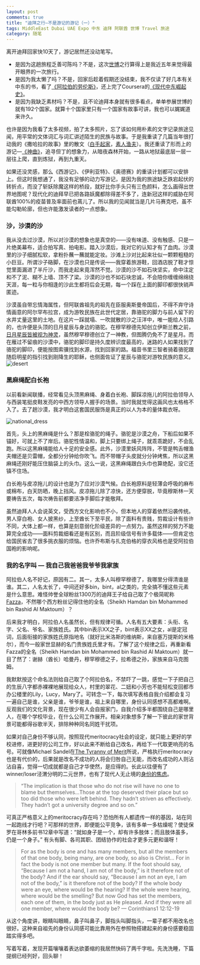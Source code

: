 ```yaml
---
layout: post
comments: true
title: "迪拜之行—不是游记的游记（一）"
tags: MiddleEast Dubai UAE Expo 中东 迪拜 阿联酋 世博 Travel 旅途
category: 随笔
---
```


离开迪拜回家快10天了，游记居然还没动笔写。 

- 是因为这趟旅程乏善可陈吗？不是，这次[世博](https://www.youtube.com/watch?v=9Jza7jIq9rE)之行算得上是我近五年来觉得最开眼界的一次旅行。
- 是因为我太懒了吗？不是，回家后趁着假期还没结束，我不仅读了好几本有关中东的书，看了[《阿拉伯的劳伦斯》](https://en.wikipedia.org/wiki/Lawrence_of_Arabia_(film))，还上完了Coursera的[《现代中东崛起史》](https://www.coursera.org/learn/modern-middle-east-1/home/welcome)。
- 是因为我缺乏素材吗？不是，且不论迪拜本身就有很多看点，单单参展世博的就有192个国家。就算十个国家里只有一个国家有故事可讲，我也可以娓娓道来许久。

也许是因为我看了太多视频，拍了太多照片，忘了该如何用朴素的文字记录旅途见闻，用平常的文体词汇与词汇讲述陌生的民族与故事。于是我重读了几篇当年很打动我的《撒哈拉的故事》里的散文（[白手起家](https://site.douban.com/206475/widget/notes/12854870/note/271604130/)，[素人渔夫](https://site.douban.com/206475/widget/notes/12854870/note/268430769/)）。我还重读了形而上的游记—[《神曲》](https://www.audible.co.uk/pd/The-Divine-Comedy-Audiobook/B00NCALRR0?ipRedirectOverride=true&source_code=M2M30DFT1Bk13006152102O5&gclid=CjwKCAiArOqOBhBmEiwAsgeLmfeaU5oas5Tkz_E-7A-v_J79-6cMbA76d6CUQ8gR47e6Uep99uPIzxoCvgYQAvD_BwE&gclsrc=aw.ds)，追寻但丁的想象力，从暗夜森林开始，一路从地狱最底层一层一层往上爬，直到炼狱，再到九重天。

如果还没灵感，那么《西游记》、《伊利亚特》、《奥德赛》的重读计划都可以安排上。但这时我想通了，我没有足够的动力写游记，是因为我的旅途缺乏跌宕起伏的转折点，而没了斩妖除魔这样的桥段，就好比你手头只有三色颜料，怎么画得出世界地图呢？现代化的迪拜早已把各路妖魔都除得差不多了，连新冠这样的威胁在阿联酋100%的疫苗普及率面前也蔫儿了。所以我的见闻就当是几片马赛克吧，虽不能勾勒轮廓，但也许能激发读者的一点想象。

### 沙，沙漠的沙
我从没去过沙漠，所以对沙漠的想象也是真空的——没有味道、没有触感、只是一片绝美幕布，适合拍写真、拍电影。踏入沙漠后，我对它的认知才有了血肉。沙漠里的沙子细腻松软，拿粉扑蘸一蘸就能定妆。沙滩上沙对比起来壮似一颗颗粗糙的小巨豆。所谓沙子硌脚，在沙漠也只是传说——我穿着旅游鞋，回酒店脱了鞋才惊觉里面漏进了半斤沙，而我走起来竟浑然不觉。沙漠的沙不如石块坚实，命中注定和不了泥、糊不上墙、顶不了梁。沙漠的沙也不如石块忠诚，不会陪你缠缠绵绵绕天涯，每一粒与你相逢的沙此生都将后会无期，每一个踩在上面的脚印都很快销声匿迹。

沙漠虽自带忘情海属性，但阿联酋祖先的祖先在臣服奥斯曼帝国后，不得不弃守诗情画意的阿尔罕布拉宫，成为游牧民族在此世代定居，靠骆驼的脚力与前人留下的水井丈量这里的土地。在这片一踩就塌、一吹就散的沙之汪洋中，唯一能给人引路的，也许便是头顶的日月星辰与身边的骆驼。在穆罕穆德先知创立伊斯兰教之前，[日月星辰皆被视为神灵](https://en.wikipedia.org/wiki/Religion_in_pre-Islamic_Arabia#:~:text=Arabian%20polytheism%2C%20the%20dominant%20form,as%20the%20Kaaba%20in%20Mecca)，虽然穆罕穆德创立了一神教，但图腾仍免不了是星月。而在雁过不留痕的沙漠中，骆驼的脚印是持久度辨识度最高的，迷路的人如果找到了骆驼的脚印，便能按图索骥找到水源，找到回家的路。福音书里三智者骑着骆驼跟随启明星的指引找到刚降生的耶稣，也侧面佐证了星辰与骆驼对游牧民族的意义。
![desert](/images/desert.jpg)

### 黑麻绳配白长袍
以前看新闻联播，经常看见头顶黑麻绳、身着白长袍、脚踩凉拖儿的阿拉伯领导人与西装笔挺皮鞋发亮的中西方领导人握手的场景。当时我就觉得这画风也太格格不入了。去了趟沙漠，我才明白这套国民服饰是真正的以人为本的量体裁衣呀。

![national_dress](/images/fazza.jpg)

首先，头上的黑麻绳是什么？那是栓骆驼的绳子。骆驼是沙漠之舟，下船后如果不锚好，可就上不了岸后。骆驼性情温和，脚上只要绑上绳子，就乖乖跪好，不会乱跑。所以这黑麻绳能给人十足的安全感。此外，沙漠里妖风阵阵，不管是鸭舌帽渔夫帽还是贝雷帽，全都分分钟给你吹飞。而不带帽子头皮就分分钟烤焦，所以这黑麻绳还刚好能压住脑袋上的头巾。这么一说，这黑麻绳跟白头巾也算绝配，没它还镇不住场。

白长袍与皮凉拖儿的设计也是为了应对沙漠气候。白长袍原料是轻薄会呼吸的麻布或棉布，白天防晒，晚上挡风。皮凉拖儿除了凉快，还方便穿脱，毕竟穆斯林一天要祷告五次，每次祷告前都要洁净手脚后才能敬拜。

虽然迪拜人人会说英文，受西方文化影响也不小，但本地人的穿着依然沿袭传统。男人穿白袍、女人披黑纱，上至酋长下至平民，除了面料有贵贱，剪裁设计有些许不同，大体上都一样，也算是刻意弱化阶级差异的一点努力。虽然这样的努力不能算完全成功——面料剪裁细看还是有区别，而且阶级信号有许多载体——但肯定也给国民省去了很多挑衣服的烦恼。也许乔布斯与扎克伯格的穿衣风格也是受阿拉伯国袍的影响呢。

### 我的名字叫 — 我自己我爸爸我爷爷我家族
阿拉伯人名不好记，原因有二。其一，太多人叫穆罕穆德了，我哪里分得清谁是谁。其二，人名太长了，中间还好多bin，bint，al之类的，完全搞不懂这些元素是什么意思。难怪帅誉全球粉丝1300万的迪拜王子给自己取了个极简昵称[Fazza](https://www.instagram.com/faz3/?hl=en)，不然哪个西方粉丝记得住他的全名（Sheikh Hamdan bin Mohammed bin Rashid Al Maktoum）？

后来我才明白，阿拉伯人名虽然长，但有规律可循。人名有五大要素：头衔、名字、父名、爷名、家族姓氏。其中bin表示XX之子，bint表示XX之女，al是定冠词，后面衔接的家族姓氏原指地名（就好比米洛斯的维纳斯，来自塞万提斯的米格尔），而今一般家世显赫的名门贵族姓氏里才有。了解了这个规律之后，再重新看Fazza的全名（Sheikh Hamdan bin Mohammed bin Rashid Al Maktoum）就一目了然了：谢赫（酋长）哈曼丹，穆罕穆德之子，拉希德之孙，家族来自马克图姆。

我默默按这个命名法则给自己取了个阿拉伯名，不禁吓了一跳，感觉一下子把自己的生辰八字都赤裸裸地展现给众人，村里的翠花、二妞和小芳也不能轻松变回都市办公楼里的Lily，Lucy，Mary了。可转念一下，每次填写表格自我介绍都会复习一遍自己是谁，父亲是谁，爷爷是谁，祖上来自哪里，身份认同感想不高都难啊。反观我们的文化背景，现在很少有人会自报家门，自我介绍多半都围绕自己是哪里人，在哪个学校毕业，在什么公司工作展开。相亲对象想多了解一下彼此的家世背景可能都得谷歌半天，排除种种同名同姓干扰项。

如果对自己身份不够认同，按照现代meritocracy社会的设定，就只能上更好的学校进修，进更好的公司工作，好以此来不断给自己改名，再给下一代取更响亮的名号。可就像Michael Sandel在[The Tyranny of Merit](https://www.penguin.co.uk/books/313/313112/the-tyranny-of-merit/9780141991177.html)所说，严格执行meritocracy也是有代价的，后果就是改名不成功的人将会归咎自己无能，而改名成功的人则沾沾自喜，觉得一切成就都是自己才华使然，是应得的。长此以往便有了winner/loser泾渭分明的二元世界，也有了现代人无止境的[身份的焦虑](https://www.ted.com/talks/alain_de_botton_a_kinder_gentler_philosophy_of_success?language=en)。
> “The implication is that those who do not rise will have no one to blame but themselves...Those at the top deserved their place but so too did those who were left behind. They hadn’t striven as effectively. They hadn’t got a university degree and so on.”
 
可真正严格意义上的meritocracy存在吗？恐怕所有人都遗传一样的基因，站在同一起跑线才行吧？可那样的世界，即便能公平竞争，该有多单一多枯燥呢？使徒保罗在哥林多前书12章中写道：“就如身子是一个，却有许多肢体；而且肢体虽多，仍是一个身子。” 有头有脚、各司其职、团结协作的社会才更多元更和谐呀！
 
> For as the body is one and has many members, but all the members of that one body, being many, are one body, so also is Christ... For in fact the body is not one member but many. If the foot should say, “Because I am not a hand, I am not of the body,” is it therefore not of the body? And if the ear should say, “Because I am not an eye, I am not of the body,” is it therefore not of the body? If the whole body were an eye, where would be the hearing? If the whole were hearing, where would be the smelling? But now God has set the members, each one of them, in the body just as He pleased. And if they were all one member, where would the body be? — Corinthians1 12:12-19  
 
 从这个角度讲，眼睛叫眼睛，鼻子叫鼻子，脚指头叫脚指头，一辈子都不用改名也很好。这种来自祖先的身份认同感可能比靠用外在参照物搭建起来的身份感要稳固踏实得多吧。

写着写着，发现开篇嚷嚷着表达欲萎缩的我居然快码了两千字啦。先洗洗睡，下篇提纲已经列好，回头聊！